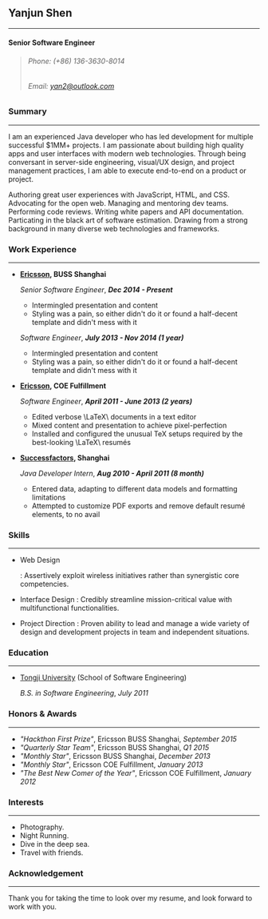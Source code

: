 ## Yanjun Shen
    
--------------
#### Senior Software Engineer

> ###### Phone: (+86) 136-3630-8014   
> ###### Email: [yan2@outlook.com](yan2@outlook.com)

### Summary

-----------

I am an experienced Java developer who has led development for multiple
successful $1MM+ projects. I am passionate about building high quality apps and
user interfaces with modern web technologies. Through being conversant in
server-side engineering, visual/UX design, and project management practices,
I am able to execute end-to-end on a product or project.

Authoring great user experiences with JavaScript, HTML, and CSS. Advocating for
the open web. Managing and mentoring dev teams. Performing code reviews.
Writing white papers and API documentation. Particating in the black art of
software estimation. Drawing from a strong background in many diverse web
technologies and frameworks.

### Work Experience

-------------------

*   **[Ericsson](http://www.ericsson.com/), BUSS Shanghai**

    *Senior Software Engineer*, ___Dec 2014 - Present___

    -   Intermingled presentation and content
    -   Styling was a pain, so either didn't do it or found a half-decent
        template and didn't mess with it
		
	*Software Engineer*, ___July 2013 - Nov 2014 (1 year)___

    -   Intermingled presentation and content
    -   Styling was a pain, so either didn't do it or found a half-decent
        template and didn't mess with it

*   **[Ericsson](http://www.ericsson.com/), COE Fulfillment**

    *Software Engineer*, ___April 2011 - June 2013 (2 years)___

    -   Edited verbose \LaTeX\ documents in a text editor
    -   Mixed content and presentation to achieve pixel-perfection
    -   Installed and configured the unusual TeX setups required by the
        best-looking \LaTeX\ resumés

*   **[Successfactors](http://www.successfactors.com/en_us.html), Shanghai**

    *Java Developer Intern*, ___Aug 2010 - April 2011 (8 month)___

    -   Entered data, adapting to different data models and formatting
        limitations
    -   Attempted to customize PDF exports and remove default resumé elements,
        to no avail

### Skills

----------
* Web Design

  : Assertively exploit wireless initiatives rather than synergistic core competencies.

* Interface Design
  : Credibly streamline mission-critical value with multifunctional functionalities.

* Project Direction
  : Proven ability to lead and manage a wide variety of design and development projects in team and independent situations.


### Education

-------------

*   [Tongji University](http://www.tongji.edu.cn) (School of Software Engineering)

    *B.S. in Software Engineering*, _July 2011_

### Honors & Awards

-------------------

*   *"Hackthon First Prize"*, Ericsson BUSS Shanghai, _September 2015_
*   *"Quarterly Star Team"*, Ericsson BUSS Shanghai, _Q1 2015_
*   *"Monthly Star"*, Ericsson BUSS Shanghai, _December 2013_
*   *"Monthly Star"*, Ericsson COE Fulfillment, _January 2013_
*   *"The Best New Comer of the Year"*, Ericsson COE Fulfillment, _January 2012_

### Interests

-------------

*   Photography.
*   Night Running.
*   Dive in the deep sea.
*   Travel with friends.

### Acknowledgement

-------------------
  Thank you for taking the time to look over my resume, and look forward to work with you.
  
